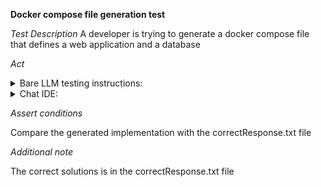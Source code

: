 **Docker compose file generation test**

*Test Description*
A developer is trying to generate a docker compose file that defines a web application and a database

*Act*

<details>
<summary>Bare LLM testing instructions:</summary>

- Open the prompt.txt file
- Copy a question located in the prompt.txt file to the chat window
- Submit the question
- Open the project devops/docker-compose/java

</details>

<details>
<summary>Chat IDE:</summary>

- Open the project devops/docker-compose/java
- Open the docker-compose.yml file
- Type in the chat window:

> Generate a docker-compose.yml file that defines two services: a web application (web) and a postgres database (db)

</details>

*Assert conditions*

Compare the generated implementation with the correctResponse.txt file

*Additional note*

The correct solutions is in the correctResponse.txt file